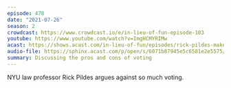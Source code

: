 ```yaml
---
episode: 478
date: "2021-07-26"
season: 2
crowdcast: https://www.crowdcast.io/e/in-lieu-of-fun-episode-103
youtube: https://www.youtube.com/watch?v=ImgHCMYRIMw
acast: https://shows.acast.com/in-lieu-of-fun/episodes/rick-pildes-makes-the-case-for-fewer-elections
audio-file: https://sphinx.acast.com/p/open/s/6071b87945e5c6581e2e5575/e/61005ee5acb3d40012fb46f9/media.mp3
summary: Discussing the pros and cons of voting
---
```

NYU law professor Rick Pildes argues against so much voting.
